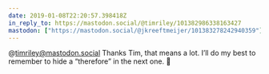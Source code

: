 ```yaml
---
date: 2019-01-08T22:20:57.398418Z
in_reply_to: https://mastodon.social/@timriley/101382986338163427
mastodon: ["https://mastodon.social/@jkreeftmeijer/101383278242940359"]
---
```

@timriley@mastodon.social Thanks Tim, that means a lot.  I’ll do my best to remember to hide a “therefore” in the next one. 🧐
